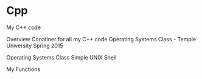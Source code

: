 # Cpp
My C++ code

Overview
  Conatiner for all my C++ code
  Operating Systems Class - Temple University Spring 2015

Operating Systems Class
    Simple UNIX Shell

My Functions
  
